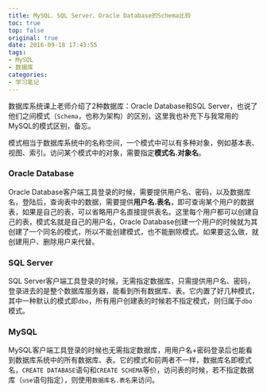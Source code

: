 ```yaml
---
title: MySQL、SQL Server、Oracle Database的Schema比较
toc: true
top: false
original: true
date: 2016-09-18 17:43:55
tags:
- MySQL
- 数据库
categories:
- 学习笔记
---
```

数据库系统课上老师介绍了2种数据库：Oracle Database和SQL Server，也说了他们之间模式（`Schema`，也称为架构）的区别，这里我也补充下与我常用的MySQL的模式区别，备忘。

模式相当于数据库系统中的名称空间，一个模式中可以有多种对象，例如基本表、视图、索引。访问某个模式中的对象，需要指定**模式名.对象名**。


### Oracle Database
Oracle Database客户端工具登录的时候，需要提供用户名、密码，以及数据库名，登陆后，查询表中的数据，需要提供**用户名.表名**，即可查询某个用户的数据表，如果是自己的表，可以省略用户名直接提供表名。这里每个用户都可以创建自己的表，模式名就是自己的用户名，Oracle Database创建一个用户的时候就为其创建了一个同名的模式，所以不能创建模式，也不能删除模式。如果要这么做，就创建用户、删除用户来代替。

### SQL Server
SQL Server客户端工具登录的时候，无需指定数据库，只需提供用户名、密码，登录进去的是整个数据库服务器，能看到所有数据库、表。它内置了好几种模式，其中一种默认的模式即`dbo`，所有用户创建表的时候若不指定模式，则归属于`dbo`模式。

### MySQL
MySQL客户端工具登录的时候也无需指定数据库，用用户名+密码登录后也能看到数据库系统中的所有数据库、表。它的模式和前两者不一样，数据库名即模式名，`CREATE DATABASE`语句和`CREATE SCHEMA`等价，访问表的时候，若不指定数据库（`use`语句指定），则使用`数据库名.表名`来访问。